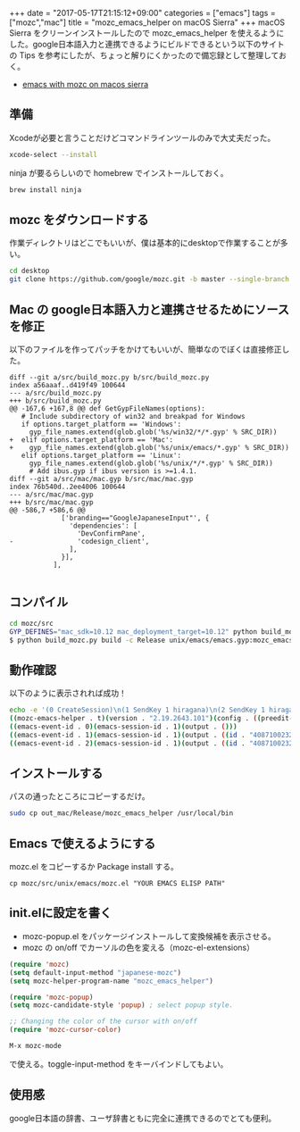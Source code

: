 +++
date = "2017-05-17T21:15:12+09:00"
categories = ["emacs"]
tags = ["mozc","mac"]
title = "mozc_emacs_helper on macOS Sierra"
+++
macOS Sierra をクリーンインストールしたので mozc_emacs_helper を使えるようにした。google日本語入力と連携できるようにビルドできるという以下のサイトの Tips を参考にしたが、ちょっと解りにくかったので備忘録として整理しておく。

* [emacs with mozc on macos sierra](https://gist.github.com/ynkjm/7d6f22bb4338f84b1b287bf9abe79001) 

## 準備

Xcodeが必要と言うことだけどコマンドラインツールのみで大丈夫だった。

````bash
xcode-select --install
````

ninja が要るらしいので homebrew でインストールしておく。

````bash
brew install ninja
````




## mozc をダウンロードする
作業ディレクトリはどこでもいいが、僕は基本的にdesktopで作業することが多い。


````bash
cd desktop
git clone https://github.com/google/mozc.git -b master --single-branch --recursive
````

## Mac の google日本語入力と連携させるためにソースを修正

以下のファイルを作ってパッチをかけてもいいが、簡単なのでぼくは直接修正した。

````vc
diff --git a/src/build_mozc.py b/src/build_mozc.py
index a56aaaf..d419f49 100644
--- a/src/build_mozc.py
+++ b/src/build_mozc.py
@@ -167,6 +167,8 @@ def GetGypFileNames(options):
   # Include subdirectory of win32 and breakpad for Windows
   if options.target_platform == 'Windows':
     gyp_file_names.extend(glob.glob('%s/win32/*/*.gyp' % SRC_DIR))
+  elif options.target_platform == 'Mac':
+    gyp_file_names.extend(glob.glob('%s/unix/emacs/*.gyp' % SRC_DIR))
   elif options.target_platform == 'Linux':
     gyp_file_names.extend(glob.glob('%s/unix/*/*.gyp' % SRC_DIR))
     # Add ibus.gyp if ibus version is >=1.4.1.
diff --git a/src/mac/mac.gyp b/src/mac/mac.gyp
index 76b540d..2ee4006 100644
--- a/src/mac/mac.gyp
+++ b/src/mac/mac.gyp
@@ -586,7 +586,6 @@
             ['branding=="GoogleJapaneseInput"', {
               'dependencies': [
                 'DevConfirmPane',
-                'codesign_client',
               ],
             }],
           ],
           
````
## コンパイル

````bash
cd mozc/src
GYP_DEFINES="mac_sdk=10.12 mac_deployment_target=10.12" python build_mozc.py gyp --noqt --branding=GoogleJapaneseInput
$ python build_mozc.py build -c Release unix/emacs/emacs.gyp:mozc_emacs_helper
````

## 動作確認

以下のように表示されれば成功！

````bash
echo -e '(0 CreateSession)\n(1 SendKey 1 hiragana)\n(2 SendKey 1 hiragana)\n(3 SendKey 1 97)' | out_mac/Release/mozc_emacs_helper
((mozc-emacs-helper . t)(version . "2.19.2643.101")(config . ((preedit-method . roman))))
((emacs-event-id . 0)(emacs-session-id . 1)(output . ()))
((emacs-event-id . 1)(emacs-session-id . 1)(output . ((id . "4087100232139049092")(mode . hiragana)(consumed . nil)(key . ((special-key . kana)))(status . ((activated . t)(mode . hiragana)(comeback-mode . hiragana))))))
((emacs-event-id . 2)(emacs-session-id . 1)(output . ((id . "4087100232139049092")(mode . hiragana)(consumed . nil)(key . ((special-key . kana)))(status . ((activated . t)(mode . hiragana)(comeback-mode . hiragana))))))
````

## インストールする
パスの通ったところにコピーするだけ。

````bash
sudo cp out_mac/Release/mozc_emacs_helper /usr/local/bin
````

## Emacs で使えるようにする
mozc.el をコピーするか Package install する。

````basu
cp mozc/src/unix/emacs/mozc.el "YOUR EMACS ELISP PATH"
````

## init.elに設定を書く
* mozc-popup.el をパッケージインストールして変換候補を表示させる。
* mozc の on/off でカーソルの色を変える（mozc-el-extensions）

```lisp
(require 'mozc)
(setq default-input-method "japanese-mozc")
(setq mozc-helper-program-name "mozc_emacs_helper")

(require 'mozc-popup)
(setq mozc-candidate-style 'popup) ; select popup style.

;; Changing the color of the cursor with on/off
(require 'mozc-cursor-color)

```

```lisp
M-x mozc-mode
```

で使える。toggle-input-method をキーバインドしてもよい。


## 使用感
google日本語の辞書、ユーザ辞書ともに完全に連携できるのでとても便利。


